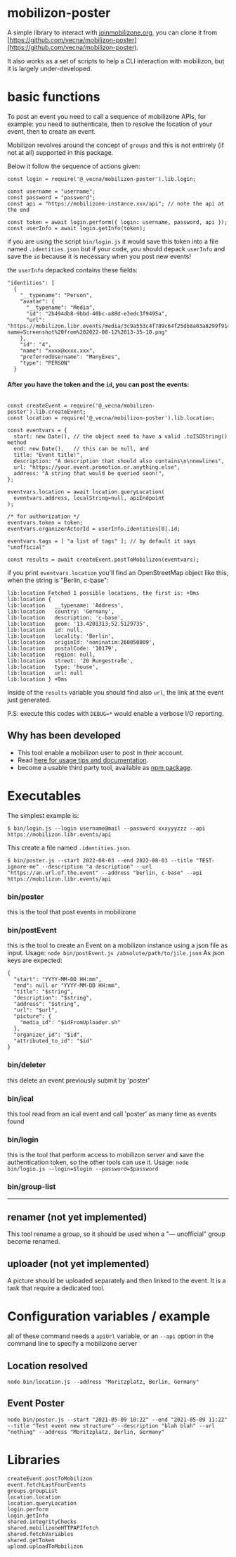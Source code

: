 # mobilizon-poster

A simple library to interact with [joinmobilizone.org](https://joinmobilizone.org), you can clone it from [https://github.com/vecna/mobilizon-poster](https://github.com/vecna/mobilizon-poster).

It also works as a set of scripts to help a CLI interaction with mobilizon, but it is largely under-developed.

# basic functions

To post an event you need to call a sequence of mobilizone APIs, for example: you need to authenticate, then to resolve the location of your event, then to create an event.

Mobilizon revolves around the concept of `groups` and this is not entrirely (if not at all) supported in this package.

Below it follow the sequence of actions given:

```
const login = require('@_vecna/mobilizon-poster').lib.login;

const username = "username";
const password = "password";
const api = "https://mobilizone-instance.xxx/api"; // note the api at the end

const token = await login.perform({ login: username, password, api });
const userInfo = await login.getInfo(token);
```

if you are using the script `bin/login.js` it would save this token into a file named `.identities.json` but if your code, you should depack `userInfo` and save the `id` because it is necessary when you post new events!

the `userInfo` depacked contains these fields:

```
"identities": [
  {
    "__typename": "Person",
    "avatar": {
      "__typename": "Media",
      "id": "2b494db8-9bbd-40bc-a88d-e3edc3f9495a",
      "url": "https://mobilizon.libr.events/media/3c9a553c4f789c64f25db8a03a8299f91479bac1050e7e2c2cd4c99f97313a71.png?name=Screenshot%20from%202022-08-12%2013-35-10.png"
    },
    "id": "4",
    "name": "xxxx@xxxx.xxx",
    "preferredUsername": "ManyExes",
    "type": "PERSON"
  }
```

#### After you have the token and the `id`, you can post the events:

```

const createEvent = require('@_vecna/mobilizon-poster').lib.createEvent;
const location = require('@_vecna/mobilizon-poster').lib.location;

const eventvars = {
  start: new Date(), // the object need to have a valid .toISOString() method
  end: new Date(),   // this can be null, and
  title: "Event title!",
  description: "A description that should also contains\n\nnewlines",
  url: "https://your.event.promotion.or.anything.else",
  address: "A string that would be queried soon!",
};

eventvars.location = await location.queryLocation(
  eventvars.address, localString=null, apiEndpoint
);

/* for authorization */
eventvars.token = token;
eventvars.organizerActorId = userInfo.identities[0].id;

eventvars.tags = [ "a list of tags" ]; // by default it says "unofficial"

const results = await createEvent.postToMobilizon(eventvars);
```

if you print `eventvars.location` you'll find an OpenStreetMap object like this, when the string is "Berlin, c-base":

```
lib:location Fetched 1 possible locations, the first is: +0ms
lib:location {
lib:location   __typename: 'Address',
lib:location   country: 'Germany',
lib:location   description: 'c-base',
lib:location   geom: '13.4201313;52.5129735',
lib:location   id: null,
lib:location   locality: 'Berlin',
lib:location   originId: 'nominatim:260050809',
lib:location   postalCode: '10179',
lib:location   region: null,
lib:location   street: '20 Rungestraße',
lib:location   type: 'house',
lib:location   url: null
lib:location } +0ms
```

Inside of the `results` variable you should find also `url`, the link at the event just generated.

P.S: execute this codes with `DEBUG=*` would enable a verbose I/O reporting.

## Why has been developed

* This tool enable a mobilizon user to post in their account. 
* Read [here for usage tips and documentation](https://libr.events/mobilizon-poster).
* become a usable third party tool, available as [npm package](https://www.npmjs.com/package/@_vecna/mobilizon-poster).

# Executables 

The simplest example is:

```
$ bin/login.js --login username@mail --password xxxyyyzzz --api https://mobilizon.libr.events/api
```

This create a file named `.identities.json`.

```
$ bin/poster.js --start 2022-08-03 --end 2022-08-03 --title "TEST-ignore-me" --description "a description" --url "https://an.url.of.the.event" --address "berlin, c-base" --api https://mobilizon.libr.events/api
```

### bin/poster 

this is the tool that post events in mobilizone

### bin/postEvent

this is the tool to create an Event on a mobilizon instance using a json file as input.
Usage: `node bin/postEvent.js /absolute/path/to/jile.json`
As json keys are expected:

```
{
  "start": "YYYY-MM-DD HH:mm",
  "end": null or "YYYY-MM-DD HH:mm",
  "title": "$string",
  "description": "$string",
  "address": "$string",
  "url": "$url",
  "picture": {
    "media_id": "$idFromUploader.sh"
  },
  "organizer_id": "$id",
  "attributed_to_id": "$id"
}
```

### bin/deleter

this delete an event previously submit by 'poster'

### bin/ical 

this tool read from an ical event and call 'poster' as many time as events found

### bin/login 

this is the tool that perform access to mobilizon server and save the authentication token, so the other tools can use it.
Usage: `node bin/login.js --login=$login --password=$password`

### bin/group-list

--- 

## renamer (not yet implemented)

This tool rename a group, so it should be used when a "— unofficial" group become renamed.

## uploader (not yet implemented)

A picture should be uploaded separately and then linked to the event. It is a task that require a dedicated tool.


# Configuration variables / example

all of these command needs a `apiUrl` variable, or an `--api` option in the command line to specify a mobilizone server

## Location resolved

```
node bin/location.js --address "Moritzplatz, Berlin, Germany"
```

## Event Poster

```
node bin/poster.js --start "2021-05-09 10:22" --end "2021-05-09 11:22" --title "Test event new structure" --description "blah blah" --url "nothing" --address "Moritzplatz, Berlin, Germany"
```

# Libraries

```
createEvent.postToMobilizon
event.fetchLastFourEvents
groups.groupList
location.location
location.queryLocation
login.perform
login.getInfo
shared.integrityChecks
shared.mobilizoneHTTPAPIfetch
shared.fetchVariables
shared.getToken
upload.uploadToMobilizon
```
